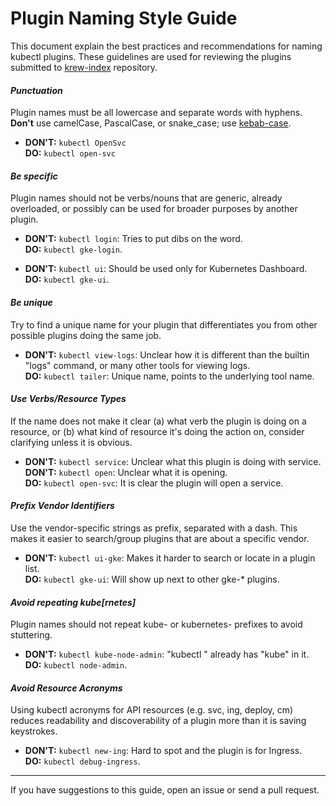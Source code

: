 # Plugin Naming Style Guide

This document explain the best practices and recommendations for naming kubectl
plugins. These guidelines are used for reviewing the plugins submitted to
[krew-index](https://github.com/kubernetes-sigs/krew-index) repository.

#### _Punctuation_

Plugin names must be all lowercase and separate words with hyphens.
**Don't** use camelCase, PascalCase, or snake_case; use
[kebab-case](http://wiki.c2.com/?KebabCase).

- **DON'T:** `kubectl OpenSvc`<br/>
  **DO:** `kubectl open-svc`

#### _Be specific_

Plugin names should not be verbs/nouns that are generic, already overloaded, or
possibly can be used for broader purposes by another plugin.

- **DON'T:** `kubectl login`: Tries to put dibs on the word.<br/>
  **DO:** `kubectl gke-login`.

- **DON'T:** `kubectl ui`: Should be used only for Kubernetes
  Dashboard.<br/>
  **DO:** `kubectl gke-ui`.

#### _Be unique_

Try to find a unique name for your plugin that differentiates you from other
possible plugins doing the same job.

- **DON'T:** `kubectl view-logs`: Unclear how it is different than the builtin
  "logs" command, or many other tools for viewing logs.<br/>
  **DO:** `kubectl tailer`:  Unique name, points to the underlying
  tool name.

#### _Use Verbs/Resource Types_

If the name does not make it clear (a) what verb the plugin is doing on a
resource, or (b) what kind of resource it's doing the action on, consider
clarifying unless it is obvious.

- **DON'T:** `kubectl service`: Unclear what this plugin is doing with
  service.<br/>
  **DON'T:** `kubectl open`: Unclear what it is opening.<br/>
  **DO:** `kubectl open-svc`: It is clear the plugin will open a service.

#### _Prefix Vendor Identifiers_

Use the vendor-specific strings as prefix, separated with a dash. This makes it
easier to search/group plugins that are about a specific vendor.

- **DON'T:** `kubectl ui-gke`: Makes it harder to search or locate in a
  plugin list.<br/>
  **DO:** `kubectl gke-ui`: Will show up next to other gke-* plugins.

#### _Avoid repeating kube[rnetes]_

Plugin names should not repeat kube- or kubernetes- prefixes to avoid
stuttering.

- **DON'T:** `kubectl kube-node-admin`: "kubectl " already has "kube" in
  it.<br/>
  **DO:** `kubectl node-admin`.

#### _Avoid Resource Acronyms_

Using kubectl acronyms for API resources (e.g. svc, ing, deploy, cm) reduces
readability and discoverability of a plugin more than it is saving keystrokes.

- **DON'T:** `kubectl new-ing`: Hard to spot and the plugin is for
  Ingress.<br/>
  **DO:** `kubectl debug-ingress`.

-----

If you have suggestions to this guide, open an issue or send a pull request.
